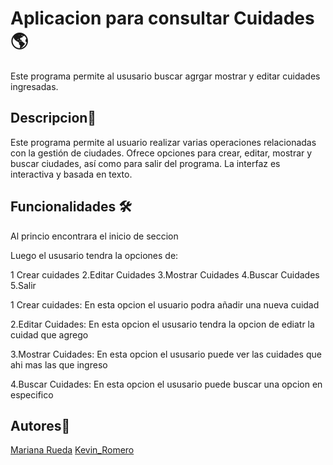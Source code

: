 #  Aplicacion para consultar Cuidades 🌎

Este programa permite al ususario buscar agrgar mostrar y editar cuidades ingresadas.

## Descripcion🚀
Este programa permite al usuario realizar varias operaciones relacionadas con la gestión de ciudades. Ofrece opciones para crear, editar, mostrar y buscar ciudades, así como para salir del programa. La interfaz es interactiva y basada en texto.



## Funcionalidades 🛠️

Al princio encontrara el inicio de seccion

Luego el ususario tendra la opciones de:

1 Crear cuidades
2.Editar Cuidades
3.Mostrar Cuidades
4.Buscar Cuidades
5.Salir

1 Crear cuidades:
En esta opcion el usuario podra añadir una nueva cuidad


2.Editar Cuidades:
En esta opcion el ususario tendra la opcion de ediatr la cuidad que agrego

3.Mostrar Cuidades:
En esta opcion el ususario puede ver las cuidades que ahi mas las que ingreso

4.Buscar Cuidades:
En esta opcion el ususario puede buscar una opcion en especifico







## Autores👤
[Mariana Rueda](https://github.com/mariana34r)
[Kevin_Romero](https://github.com/KevinRomero04)
